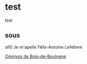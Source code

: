 # test
test
## sous 
<p>
  <i>all0</i> 
  Je m'apelle Félix-Antoine Lefebvre
</p>

<a href = "https://bdeb.omnivox.ca/Login/Account/Login?ReturnUrl=%2Fintr%2F" target = _blank>Omnivox de Bois-de-Boulogne</a>

